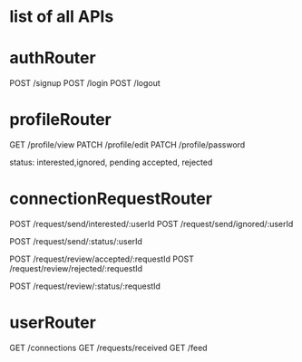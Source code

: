 # list of all APIs


# authRouter
 POST /signup
 POST /login
 POST /logout

# profileRouter
 GET /profile/view
 PATCH /profile/edit
 PATCH /profile/password


 status:  interested,ignored, 
                pending
          accepted, rejected


# connectionRequestRouter
POST /request/send/interested/:userId
POST /request/send/ignored/:userId

POST /request/send/:status/:userId

POST /request/review/accepted/:requestId
POST /request/review/rejected/:requestId  

POST /request/review/:status/:requestId


# userRouter
GET /connections
GET /requests/received
GET /feed 